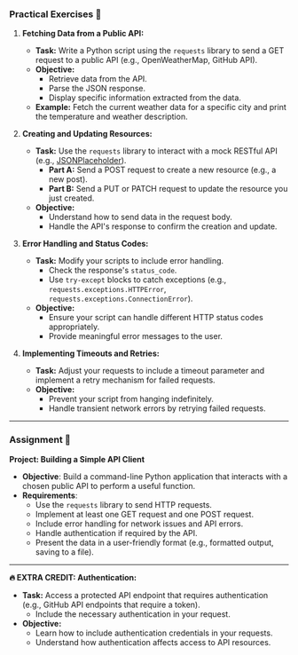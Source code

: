 ### Practical Exercises 🧰

1. **Fetching Data from a Public API:**

   - **Task:** Write a Python script using the `requests` library to send a GET request to a public API (e.g., OpenWeatherMap, GitHub API).
   - **Objective:**
     - Retrieve data from the API.
     - Parse the JSON response.
     - Display specific information extracted from the data.
   - **Example:** Fetch the current weather data for a specific city and print the temperature and weather description.

2. **Creating and Updating Resources:**

   - **Task:** Use the `requests` library to interact with a mock RESTful API (e.g., [JSONPlaceholder](https://jsonplaceholder.typicode.com/)).
     - **Part A:** Send a POST request to create a new resource (e.g., a new post).
     - **Part B:** Send a PUT or PATCH request to update the resource you just created.
   - **Objective:**
     - Understand how to send data in the request body.
     - Handle the API's response to confirm the creation and update.

3. **Error Handling and Status Codes:**

   - **Task:** Modify your scripts to include error handling.
     - Check the response's `status_code`.
     - Use `try-except` blocks to catch exceptions (e.g., `requests.exceptions.HTTPError`, `requests.exceptions.ConnectionError`).
   - **Objective:**
     - Ensure your script can handle different HTTP status codes appropriately.
     - Provide meaningful error messages to the user.

4. **Implementing Timeouts and Retries:**

   - **Task:** Adjust your requests to include a timeout parameter and implement a retry mechanism for failed requests.
   - **Objective:**
     - Prevent your script from hanging indefinitely.
     - Handle transient network errors by retrying failed requests.

---

### Assignment 📝

**Project: Building a Simple API Client**

- **Objective**: Build a command-line Python application that interacts with a chosen public API to perform a useful function.
- **Requirements**:
  - Use the `requests` library to send HTTP requests.
  - Implement at least one GET request and one POST request.
  - Include error handling for network issues and API errors.
  - Handle authentication if required by the API.
  - Present the data in a user-friendly format (e.g., formatted output, saving to a file).

---

**🔥 EXTRA CREDIT: Authentication:**

- **Task:** Access a protected API endpoint that requires authentication (e.g., GitHub API endpoints that require a token).
  - Include the necessary authentication in your request.
- **Objective:**
  - Learn how to include authentication credentials in your requests.
  - Understand how authentication affects access to API resources.
